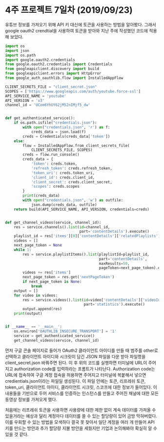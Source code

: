 # 4주 프로젝트 7일차 (2019/09/23)

유튜브 정보를 가져오기 위해 API 키 대신에 토큰을 사용하는 방법을 알아봤다. 그래서 google oauth2 crendtial을 사용하여 토큰을 받아와 지난 주에 작성했던 코드에 적용해 보았다.

```python
import os
import json
import os.path
import google.oauth2.credentials
from google.oauth2.credentials import Credentials
from googleapiclient.discovery import build
from googleapiclient.errors import HttpError
from google_auth_oauthlib.flow import InstalledAppFlow

CLIENT_SECRETS_FILE = "client_secret.json"
SCOPES = ['https://www.googleapis.com/auth/youtube.force-ssl']
API_SERVICE_NAME = 'youtube'
API_VERSION = 'v3'
channel_id = 'UCom6YhUY62jM52nIMjf5_dw'


def get_authenticated_service():
    if os.path.isfile("credentials.json"):
        with open("credentials.json", 'r') as f:
            creds_data = json.load(f)
        creds = Credentials(creds_data['token'])
    else:
        flow = InstalledAppFlow.from_client_secrets_file(
            CLIENT_SECRETS_FILE, SCOPES)
        creds = flow.run_console()
        creds_data = {
            'token': creds.token,
            'refresh_token': creds.refresh_token,
            'token_uri': creds.token_uri,
            'client_id': creds.client_id,
            'client_secret': creds.client_secret,
            'scopes': creds.scopes
        }
        print(creds_data)
        with open("credentials.json", 'w') as outfile:
            json.dump(creds_data, outfile)
    return build(API_SERVICE_NAME, API_VERSION, credentials=creds)


def get_channel_videos(service, channel_id):
    res = service.channels().list(id=channel_id,
                                  part='contentDetails').execute()
    playlist_id = res['items'][0]['contentDetails']['relatedPlaylists']['uploads']
    videos = []
    next_page_token = None
    while 1:
        res = service.playlistItems().list(playlistId=playlist_id,
                                           part='contentDetails',
                                           maxResults=50,
                                           pageToken=next_page_token).execute()
        videos += res['items']
        next_page_token = res.get('nextPageToken')
        if next_page_token is None:
            break
    output = []
    for video in videos:
        res = service.videos().list(id=video['contentDetails']['videoId'],
                                    part='statistics').execute()
        output.append(res)
    print(output)


if __name__ == '__main__':
    os.environ['OAUTHLIB_INSECURE_TRANSPORT'] = '1'
    service = get_authenticated_service()
    get_channel_videos(service, channel_id)

```

먼저 구글 콘솔 페이지로 들어가 OAuth2 클라이언트 아이디를 만들 때 범주를 other로 선택하고 클라이언트 아이디와 시크릿이 담긴 JSON 파일을 다운 받아 파일명을 client_secret.json 바꿔주면 된다. 이 후 위의 코드를 실행하면 터미널에 URL이 주어지고 authorization code를 입력하라는 프롬트가 나타난다. Authorization code는 URL에 접속하여 구글 계정 접속을 허용하면 주어지고 터미널에 복붙해서 넣으면 credientials.json이라는 파일일 생성된다. 이 파일 안에는 토큰, 리프레쉬 토큰,  token_uri, 클라이언트 아이디, 클라이언트 시크릿, 스코프에 대한 정보가 들어있다. 이 내용들을 기반으로 두어 서비스를 인증하는 인스턴스를 만들고 주어진 채널에 대한 모든 동영상 정보를 가져오게 했다.

처음에는 리프레쉬 토큰을 사용하면 사용량에 대한 제한 없이 계속 데이터를 가져올 수 있을거라는 예상과 달리 계정마다 데이터를 쓸 수 있는 할당량이 있어 금방 막혀버렸다. 이를 우회할 수 있는 방법을 모색하다 결국 못 찾아서 일단 계정을 여러 개 만들어 API 키를 만드는 방안과 추가 할당량 지불 방안을 세웠지만 기업과 논의해봐야 확실히 알 수 있을 것 같다.